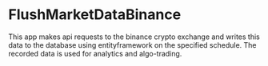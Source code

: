 # FlushMarketDataBinance
This app makes api requests to the binance crypto exchange and writes this data to the database using entityframework on the specified schedule.
The recorded data is used for analytics and algo-trading.
